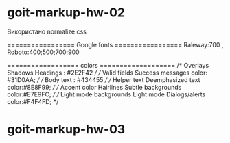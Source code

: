 # goit-markup-hw-02
Використано normalize.css

================= Google fonts =================
Raleway:700 , Roboto:400;500;700;900

================== colors ===================
/* Overlays Shadows Headings : #2E2F42 */
/* Valid fields Success messages color: #31D0AA; */
/* Body text : #434455 */
/* Helper text Deemphasized text color:#8E8F99; */
/* Accent color Hairlines Subtle backgrounds color:#E7E9FC; */
/* Light mode backgrounds Light mode Dialogs/alerts color:#F4F4FD; */

# goit-markup-hw-03